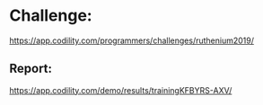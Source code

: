 ﻿# Challenge: 
https://app.codility.com/programmers/challenges/ruthenium2019/

## Report:
https://app.codility.com/demo/results/trainingKFBYRS-AXV/